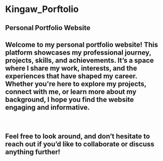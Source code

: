 # Kingaw_Porftolio
<h2> Personal Portfolio Website<h2>
<p>Welcome to my personal portfolio website! This platform showcases my professional journey, projects, skills, and achievements. It’s a space where I share my work, interests, and the experiences that have shaped my career. Whether you're here to explore my projects, connect with me, or learn more about my background, I hope you find the website engaging and informative.</p>
<br>
<p>Feel free to look around, and don’t hesitate to reach out if you’d like to collaborate or discuss anything further!</p>

